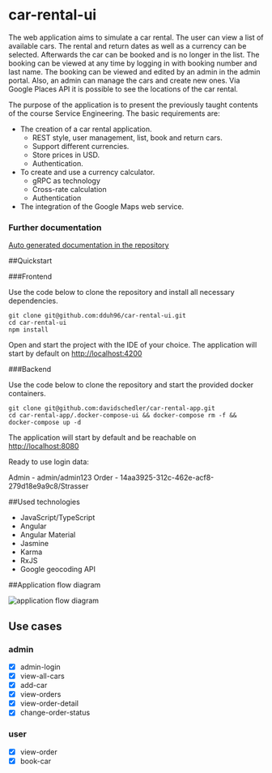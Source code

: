 # car-rental-ui

The web application aims to simulate a car rental. The user can view a list of available cars. The rental and return dates as well as a currency can be selected. Afterwards the car can be booked and is no longer in the list.
The booking can be viewed at any time by logging in with booking number and last name.
The booking can be viewed and edited by an admin in the admin portal. Also, an admin can manage the cars and create new ones.
Via Google Places API it is possible to see the locations of the car rental.

The purpose of the application is to present the previously taught contents of the course Service Engineering. The basic requirements are:
- The creation of a car rental application.
  - REST style, user management, list, book and return cars.
  - Support different currencies.
  - Store prices in USD.
  - Authentication.
- To create and use a currency calculator.
  - gRPC as technology
  - Cross-rate calculation
  - Authentication
- The integration of the Google Maps web service.

### Further documentation
[Auto generated documentation in the repository](https://github.com/dduh96/car-rental-ui/tree/main/documentation/index.html)

##Quickstart

###Frontend

Use the code below to clone the repository and install all necessary dependencies.
```
git clone git@github.com:dduh96/car-rental-ui.git
cd car-rental-ui
npm install 
```
Open and start the project with the IDE of your choice.
The application will start by default on [http://localhost:4200](http://localhost:4200)

###Backend

Use the code below to clone the repository and start the provided docker containers.
```
git clone git@github.com:davidschedler/car-rental-app.git
cd car-rental-app/.docker-compose-ui && docker-compose rm -f && docker-compose up -d 
```
The application will start by default and be reachable on [http://localhost:8080](http://localhost:8080)

Ready to use login data:

Admin - admin/admin123
Order - 14aa3925-312c-462e-acf8-279d18e9a9c8/Strasser

##Used technologies
- JavaScript/TypeScript
- Angular
- Angular Material
- Jasmine
- Karma
- RxJS
- Google geocoding API

##Application flow diagram

![application flow diagram](https://github.com/dduh96/car-rental-ui/blob/main/src/assets/applicationFlow.png?raw=true)

## Use cases
### admin
- [x] admin-login
- [x] view-all-cars
- [x] add-car
- [x] view-orders
- [x] view-order-detail
- [x] change-order-status

### user
- [x] view-order
- [x] book-car

